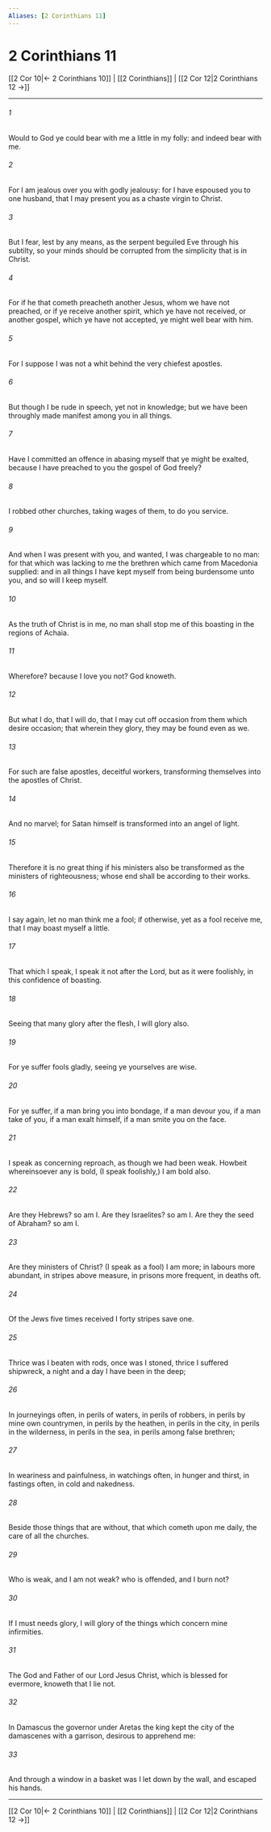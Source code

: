 ```yaml
---
Aliases: [2 Corinthians 11]
---
```

# 2 Corinthians 11

[[2 Cor 10|← 2 Corinthians 10]] | [[2 Corinthians]] | [[2 Cor 12|2 Corinthians 12 →]]
***



###### 1 
Would to God ye could bear with me a little in my folly: and indeed bear with me. 

###### 2 
For I am jealous over you with godly jealousy: for I have espoused you to one husband, that I may present you as a chaste virgin to Christ. 

###### 3 
But I fear, lest by any means, as the serpent beguiled Eve through his subtilty, so your minds should be corrupted from the simplicity that is in Christ. 

###### 4 
For if he that cometh preacheth another Jesus, whom we have not preached, or if ye receive another spirit, which ye have not received, or another gospel, which ye have not accepted, ye might well bear with him. 

###### 5 
For I suppose I was not a whit behind the very chiefest apostles. 

###### 6 
But though I be rude in speech, yet not in knowledge; but we have been throughly made manifest among you in all things. 

###### 7 
Have I committed an offence in abasing myself that ye might be exalted, because I have preached to you the gospel of God freely? 

###### 8 
I robbed other churches, taking wages of them, to do you service. 

###### 9 
And when I was present with you, and wanted, I was chargeable to no man: for that which was lacking to me the brethren which came from Macedonia supplied: and in all things I have kept myself from being burdensome unto you, and so will I keep myself. 

###### 10 
As the truth of Christ is in me, no man shall stop me of this boasting in the regions of Achaia. 

###### 11 
Wherefore? because I love you not? God knoweth. 

###### 12 
But what I do, that I will do, that I may cut off occasion from them which desire occasion; that wherein they glory, they may be found even as we. 

###### 13 
For such are false apostles, deceitful workers, transforming themselves into the apostles of Christ. 

###### 14 
And no marvel; for Satan himself is transformed into an angel of light. 

###### 15 
Therefore it is no great thing if his ministers also be transformed as the ministers of righteousness; whose end shall be according to their works. 

###### 16 
I say again, let no man think me a fool; if otherwise, yet as a fool receive me, that I may boast myself a little. 

###### 17 
That which I speak, I speak it not after the Lord, but as it were foolishly, in this confidence of boasting. 

###### 18 
Seeing that many glory after the flesh, I will glory also. 

###### 19 
For ye suffer fools gladly, seeing ye yourselves are wise. 

###### 20 
For ye suffer, if a man bring you into bondage, if a man devour you, if a man take of you, if a man exalt himself, if a man smite you on the face. 

###### 21 
I speak as concerning reproach, as though we had been weak. Howbeit whereinsoever any is bold, (I speak foolishly,) I am bold also. 

###### 22 
Are they Hebrews? so am I. Are they Israelites? so am I. Are they the seed of Abraham? so am I. 

###### 23 
Are they ministers of Christ? (I speak as a fool) I am more; in labours more abundant, in stripes above measure, in prisons more frequent, in deaths oft. 

###### 24 
Of the Jews five times received I forty stripes save one. 

###### 25 
Thrice was I beaten with rods, once was I stoned, thrice I suffered shipwreck, a night and a day I have been in the deep; 

###### 26 
In journeyings often, in perils of waters, in perils of robbers, in perils by mine own countrymen, in perils by the heathen, in perils in the city, in perils in the wilderness, in perils in the sea, in perils among false brethren; 

###### 27 
In weariness and painfulness, in watchings often, in hunger and thirst, in fastings often, in cold and nakedness. 

###### 28 
Beside those things that are without, that which cometh upon me daily, the care of all the churches. 

###### 29 
Who is weak, and I am not weak? who is offended, and I burn not? 

###### 30 
If I must needs glory, I will glory of the things which concern mine infirmities. 

###### 31 
The God and Father of our Lord Jesus Christ, which is blessed for evermore, knoweth that I lie not. 

###### 32 
In Damascus the governor under Aretas the king kept the city of the damascenes with a garrison, desirous to apprehend me: 

###### 33 
And through a window in a basket was I let down by the wall, and escaped his hands.

***
[[2 Cor 10|← 2 Corinthians 10]] | [[2 Corinthians]] | [[2 Cor 12|2 Corinthians 12 →]]
